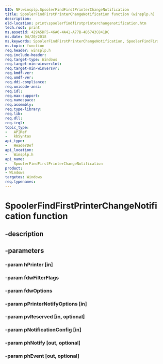 ```yaml
---
UID: NF:winsplp.SpoolerFindFirstPrinterChangeNotification
title: SpoolerFindFirstPrinterChangeNotification function (winsplp.h)
description: 
old-location: print\spoolerfindfirstprinterchangenotification.htm
tech.root: print
ms.assetid: 429A5DF5-46A6-4A41-A77B-4D5743C841DC
ms.date: 04/20/2018
ms.keywords: SpoolerFindFirstPrinterChangeNotification, SpoolerFindFirstPrinterChangeNotification function [Print Devices], print.spoolerfindfirstprinterchangenotification, winsplp/SpoolerFindFirstPrinterChangeNotification
ms.topic: function
req.header: winsplp.h
req.include-header: 
req.target-type: Windows
req.target-min-winverclnt: 
req.target-min-winversvr: 
req.kmdf-ver: 
req.umdf-ver: 
req.ddi-compliance: 
req.unicode-ansi: 
req.idl: 
req.max-support: 
req.namespace: 
req.assembly: 
req.type-library: 
req.lib: 
req.dll: 
req.irql: 
topic_type:
-	APIRef
-	kbSyntax
api_type:
-	HeaderDef
api_location:
-	Winsplp.h
api_name:
-	SpoolerFindFirstPrinterChangeNotification
product:
- Windows
targetos: Windows
req.typenames: 
---
```


# SpoolerFindFirstPrinterChangeNotification function


## -description





## -parameters




### -param hPrinter [in]


### -param fdwFilterFlags


### -param fdwOptions


### -param pPrinterNotifyOptions [in]


### -param pvReserved [in, optional]


### -param pNotificationConfig [in]


### -param phNotify [out, optional]


### -param phEvent [out, optional]

